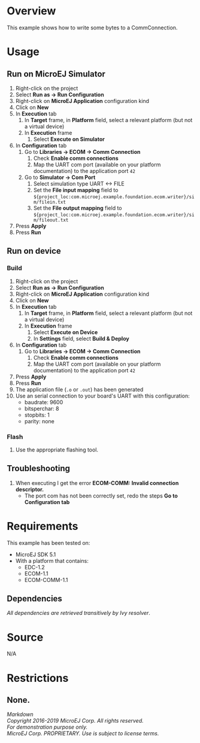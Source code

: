 # Overview

This example shows how to write some bytes to a CommConnection.

# Usage

## Run on MicroEJ Simulator

1. Right-click on the project
2. Select **Run as -> Run Configuration** 
3. Right-click on **MicroEJ Application** configuration kind
4. Click on **New**
5. In **Execution** tab
    1. In **Target** frame, in **Platform** field, select a relevant platform (but not a virtual device)
    2. In **Execution** frame
        1. Select **Execute on Simulator**
6. In **Configuration** tab
    1. Go to **Libraries -> ECOM -> Comm Connection**
        1. Check **Enable comm connections**
        2. Map the UART com port (available on your platform documentation) to the application port `42`
    2. Go to **Simulator -> Com Port**
        1. Select simulation type UART <-> FILE
        2. Set the **File input mapping** field to `${project_loc:com.microej.example.foundation.ecom.writer}/sim/filein.txt`
        3. Set the **File output mapping** field to `${project_loc:com.microej.example.foundation.ecom.writer}/sim/fileout.txt`
7. Press **Apply**
8. Press **Run**

## Run on device

### Build

1. Right-click on the project
2. Select **Run as -> Run Configuration**
3. Right-click on **MicroEJ Application** configuration kind
4. Click on **New**
5. In **Execution** tab
    1. In **Target** frame, in **Platform** field, select a relevant platform (but not a virtual device)
    2. In **Execution** frame
        1. Select **Execute on Device**
        2. In **Settings** field, select **Build & Deploy**
6. In **Configuration** tab
    1. Go to **Libraries -> ECOM -> Comm Connection**
        1. Check **Enable comm connections**
        2. Map the UART com port (available on your platform documentation) to the application port `42`
7. Press **Apply**
8. Press **Run**
9. The application file (`.o` or `.out`) has been generated
10. Use an serial connection to your board's UART with this configuration:
    * baudrate: 9600
    * bitsperchar: 8
    * stopbits: 1
    * parity: none

### Flash

1. Use the appropriate flashing tool.

## Troubleshooting

1. When executing I get the error **ECOM-COMM: Invalid connection descriptor.**
    * The port com has not been correctly set, redo the steps **Go to Configuration tab**

# Requirements

This example has been tested on:

* MicroEJ SDK 5.1
* With a platform that contains:
    * EDC-1.2
    * ECOM-1.1
    * ECOM-COMM-1.1

## Dependencies

_All dependencies are retrieved transitively by Ivy resolver_.

# Source

N/A

# Restrictions

None. 
---  
_Markdown_   
_Copyright 2016-2019 MicroEJ Corp. All rights reserved._   
_For demonstration purpose only._   
_MicroEJ Corp. PROPRIETARY. Use is subject to license terms._  